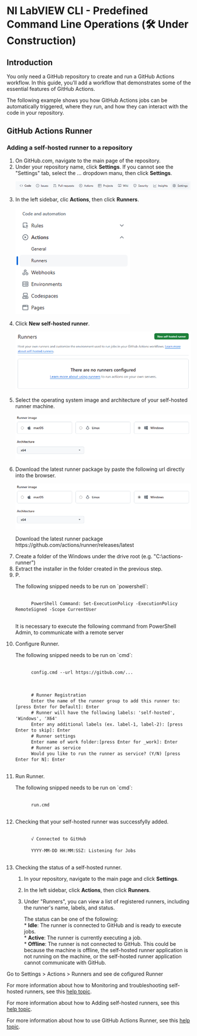 <h1>NI LabVIEW CLI - Predefined Command Line Operations (🛠️ Under Construction)</h1>

<h2>Introduction</h2>

<p>You only need a GitHub repository to create and run a GitHub Actions workflow. In this guide, you'll add a workflow that demonstrates some of the essential features of GitHub Actions.</p>

<p>The following example shows you how GitHub Actions jobs can be automatically triggered, where they run, and how they can interact with the code in your repository.</p>

<h2>GitHub Actions Runner</h2>

<h3>Adding a self-hosted runner to a repository</h3>

  <ol>
    <li>On GitHub.com, navigate to the main page of the repository.</li>
    <li>Under your repository name, click <strong>Settings</strong>. If you cannot see the "Settings" tab, select the ... dropdown manu, then click <strong>Settings</strong>.</li>
      <p align="center">
        <img src="./images/repository-settings.png">
      </p>
    <li>In the left sidebar, clic <strong>Actions</strong>, then click <strong>Runners</strong>.</li>
      <p align="left">
        <img src="./images/actions-runners.png">
      </p>
    <li>Click <strong>New self-hosted runner</strong>.</li>
      <p align="center">
        <img src="./images/new-selfhosted-runner.png">
      </p>
    <li>Select the operating system image and architecture of your self-hosted runner machine.</li>
      <p align="center">
        <img src="./images/runner-image.png">
      </p>
    <li>Download the latest runner package by paste the following url directly into the browser.</li>
      <p align="center">
        <img src="./images/runner-image.png">
      </p>
      <p>
        Download the latest runner package
        https://github.com/actions/runner/releases/latest
      </p>
    <li>Create a folder of the Windows under the drive root (e.g. "C:\actions-runner")</li>
    <li>Extract the installer in the folder created in the previous step. </li>
    <li>P. </li>
      <p>
      The following snipped needs to be run on `powershell`:
      <pre><code>
      PowerShell Command: Set-ExecutionPolicy -ExecutionPolicy RemoteSigned -Scope CurrentUser
      </code></pre>
      It is necessary to execute the following command from PowerShell Admin, to communicate with a remote server
      </p>
    <li>Configure Runner.</li>
      <p>
      The following snipped needs to be run on `cmd`:
      <pre><code>
      config.cmd --url https://gitbub.com/...
      </code></pre>
      </p>
      <p>
      <pre><code>
      # Runner Registration
      Enter the name of the runner group to add this runner to: [press Enter for Default]: Enter
      # Runner will have the following labels: 'self-hosted', 'Windows', 'X64'
      Enter any additional labels (ex. label-1, label-2): [press Enter to skip]: Enter
      # Runner settings
      Enter name of work folder:[press Enter for _work]: Enter
      # Runner as service
      Would you like to run the runner as service? (Y/N) [press Enter for N]: Enter
      </code></pre>
      </p>
    <li>Run Runner.</li>
      <p>
      The following snipped needs to be run on `cmd`:
      <pre><code>
      run.cmd
      </code></pre>
      </p>
    <li>Checking that your self-hosted runner was successfylly added.</li>
      <p>
      <pre><code>
      √ Connected to GitHub</br>
      YYYY-MM-DD HH:MM:SSZ: Listening for Jobs
      </code></pre>
      </p>
    <li>Checking the status of a self-hosted runner.</li>
      <ol>
        <li><p>In your repository, navigate to the main page and click <strong>Settings</strong>.</p></li>
        <li><p>In the left sidebar, click <strong>Actions</strong>, then click <strong>Runners</strong>.</p></li>
        <li><p>Under "Runners", you can view a list of registered runners, including the runner's name, labels, and status.</p></li>
          <p>
          The status can be one of the following:</br>
          * <strong>Idle</strong>: The runner is connected to GitHub and is ready to execute jobs.</br>
          * <strong>Active</strong>: The runner is currently executing a job.</br>
          * <strong>Offline</strong>: The runner is not connected to GitHub. This could be because the machine is offline, the self-hosted runner application is not running on the machine, or the self-hosted runner application cannot communicate with GitHub.</br>
          </p>
      </ol>
    </li>                        
  </ol>


Go to Settings > Actions > Runners and see de cofigured Runner 

For more information about how to Monitoring and troubleshooting self-hosted runners, see this [help topic](https://docs.github.com/en/actions/hosting-your-own-runners/managing-self-hosted-runners/monitoring-and-troubleshooting-self-hosted-runners "Monitoring and troubleshooting self-hosted runners").

For more information about how to Adding self-hosted runners, see this [help topic](https://docs.github.com/en/actions/hosting-your-own-runners/managing-self-hosted-runners/adding-self-hosted-runners "Adding self-hosted runners").

For more information about how to use GitHub Actions Runner, see this [help topic](https://github.com/actions/runner "GitHub Actions Runner").

